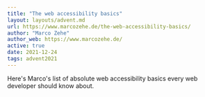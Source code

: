 ```yaml
---
title: "The web accessibility basics"
layout: layouts/advent.md
url: https://www.marcozehe.de/the-web-accessibility-basics/
author: "Marco Zehe"
author_web: https://www.marcozehe.de/
active: true
date: 2021-12-24
tags: advent2021
---
```

Here's Marco's list of absolute web accessibility basics every web developer should know about.